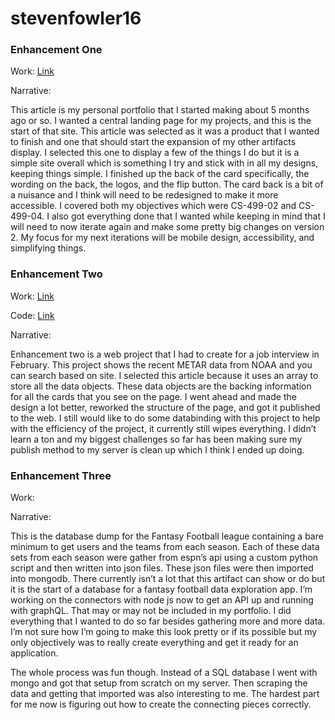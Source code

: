 # stevenfowler16

### Enhancement One
Work: [Link](https://stevenfowler.dev)

Narrative:

This article is my personal portfolio that I started making about 5 months ago or so. I wanted a central landing page for my projects, and this is the start of that site.  This article was selected as it was a product that I wanted to finish and one that should start the expansion of my other artifacts display. I selected this one to display a few of the things I do but it is a simple site overall which is something I try and stick with in all my designs, keeping things simple. I finished up the back of the card specifically, the wording on the back, the logos, and the flip button. The card back is a bit of a nuisance and I think will need to be redesigned to make it more accessible. I covered both my objectives which were CS-499-02 and CS-499-04. I also got everything done that I wanted while keeping in mind that I will need to now iterate again and make some pretty big changes on version 2. My focus for my next iterations will be mobile design, accessibility, and simplifying things. 


### Enhancement Two 
Work: [Link](https://metar.stevenfowler.dev)

Code: [Link](https://github.com/stevenfowler16/Metar-webapp)

Narrative:

Enhancement two is a web project that I had to create for a job interview in February. This project shows the recent METAR data from NOAA and you can search based on site. I selected this article because it uses an array to store all the data objects. These data objects are the backing information for all the cards that you see on the page. I went ahead and made the design a lot better, reworked the structure of the page, and got it published to the web. I still would like to do some databinding with this project to help with the efficiency of the project, it currently still wipes everything. I didn’t learn a ton and my biggest challenges so far has been making sure my publish method to my server is clean up which I think I ended up doing. 

### Enhancement Three
Work: 

Narrative: 

This is the database dump for the Fantasy Football league containing a bare minimum to get users and the teams from each season. Each of these data sets from each season were gather from espn’s api using a custom python script and then written into json files. These json files were then imported into mongodb. There currently isn’t a lot that this artifact can show or do but it is the start of a database for a fantasy football data exploration app. I’m working on the connectors with node js now to get an API up and running with graphQL. That may or may not be included in my portfolio. I did everything that I wanted to do so far besides gathering more and more data. I’m not sure how I’m going to make this look pretty or if its possible but my only objectively was to really create everything and get it ready for an application. 

The whole process was fun though. Instead of a SQL database I went with mongo and got that setup from scratch on my server. Then scraping the data and getting that imported was also interesting to me. The hardest part for me now is figuring out how to create the connecting pieces correctly. 
